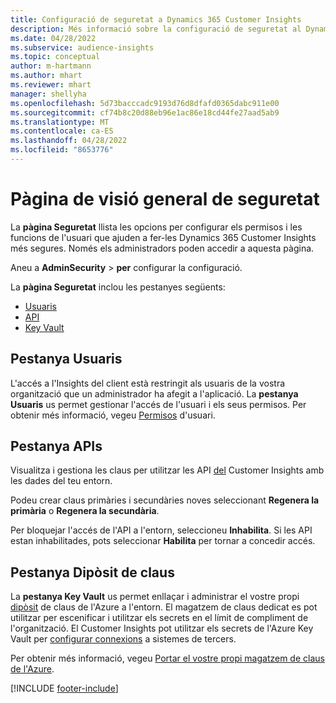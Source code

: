 ```yaml
---
title: Configuració de seguretat a Dynamics 365 Customer Insights
description: Més informació sobre la configuració de seguretat al Dynamics 365 Customer Insights.
ms.date: 04/28/2022
ms.subservice: audience-insights
ms.topic: conceptual
author: m-hartmann
ms.author: mhart
ms.reviewer: mhart
manager: shellyha
ms.openlocfilehash: 5d73bacccadc9193d76d8dfafd0365dabc911e00
ms.sourcegitcommit: cf74b8c20d88eb96e1ac86e18cd44fe27aad5ab9
ms.translationtype: MT
ms.contentlocale: ca-ES
ms.lasthandoff: 04/28/2022
ms.locfileid: "8653776"
---
```

# <a name="security-overview-page"></a>Pàgina de visió general de seguretat

La **pàgina Seguretat** llista les opcions per configurar els permisos i les funcions de l'usuari que ajuden a fer-les Dynamics 365 Customer Insights més segures. Només els administradors poden accedir a aquesta pàgina. 

Aneu a **AdminSecurity** > **per** configurar la configuració.

La **pàgina Seguretat** inclou les pestanyes següents:
- [Usuaris](#users-tab)
- [API](#apis-tab)
- [Key Vault](#key-vault-tab)

## <a name="users-tab"></a>Pestanya Usuaris

L'accés a l'Insights del client està restringit als usuaris de la vostra organització que un administrador ha afegit a l'aplicació. La **pestanya Usuaris** us permet gestionar l'accés de l'usuari i els seus permisos. Per obtenir més informació, vegeu [Permisos](permissions.md) d'usuari.

## <a name="apis-tab"></a>Pestanya APIs

Visualitza i gestiona les claus per utilitzar les API [del](apis.md) Customer Insights amb les dades del teu entorn.

Podeu crear claus primàries i secundàries noves seleccionant **Regenera la primària** o **Regenera la secundària**. 

Per bloquejar l'accés de l'API a l'entorn, seleccioneu **Inhabilita**. Si les API estan inhabilitades, pots seleccionar **Habilita** per tornar a concedir accés.

## <a name="key-vault-tab"></a>Pestanya Dipòsit de claus

La **pestanya Key Vault** us permet enllaçar i administrar el vostre propi [dipòsit](/azure/key-vault/general/basic-concepts) de claus de l'Azure a l'entorn.
El magatzem de claus dedicat es pot utilitzar per escenificar i utilitzar els secrets en el límit de compliment de l'organització. El Customer Insights pot utilitzar els secrets de l'Azure Key Vault per [configurar connexions](connections.md) a sistemes de tercers.

Per obtenir més informació, vegeu [Portar el vostre propi magatzem de claus de l'Azure](use-azure-key-vault.md).


[!INCLUDE [footer-include](includes/footer-banner.md)]
